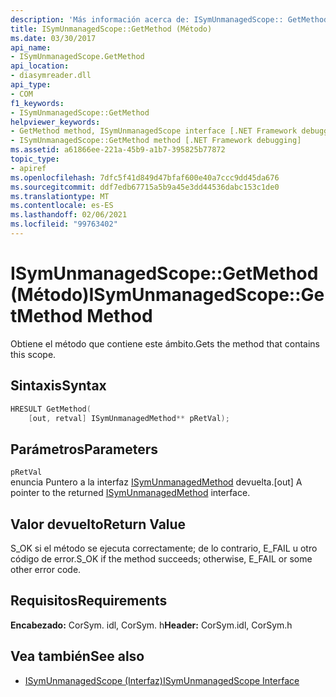 ```yaml
---
description: 'Más información acerca de: ISymUnmanagedScope:: GetMethod (método)'
title: ISymUnmanagedScope::GetMethod (Método)
ms.date: 03/30/2017
api_name:
- ISymUnmanagedScope.GetMethod
api_location:
- diasymreader.dll
api_type:
- COM
f1_keywords:
- ISymUnmanagedScope::GetMethod
helpviewer_keywords:
- GetMethod method, ISymUnmanagedScope interface [.NET Framework debugging]
- ISymUnmanagedScope::GetMethod method [.NET Framework debugging]
ms.assetid: a61866ee-221a-45b9-a1b7-395825b77872
topic_type:
- apiref
ms.openlocfilehash: 7dfc5f41d849d47bfaf600e40a7ccc9dd45da676
ms.sourcegitcommit: ddf7edb67715a5b9a45e3dd44536dabc153c1de0
ms.translationtype: MT
ms.contentlocale: es-ES
ms.lasthandoff: 02/06/2021
ms.locfileid: "99763402"
---
```

# <a name="isymunmanagedscopegetmethod-method"></a><span data-ttu-id="4d337-103">ISymUnmanagedScope::GetMethod (Método)</span><span class="sxs-lookup"><span data-stu-id="4d337-103">ISymUnmanagedScope::GetMethod Method</span></span>

<span data-ttu-id="4d337-104">Obtiene el método que contiene este ámbito.</span><span class="sxs-lookup"><span data-stu-id="4d337-104">Gets the method that contains this scope.</span></span>  
  
## <a name="syntax"></a><span data-ttu-id="4d337-105">Sintaxis</span><span class="sxs-lookup"><span data-stu-id="4d337-105">Syntax</span></span>  
  
```cpp  
HRESULT GetMethod(  
    [out, retval] ISymUnmanagedMethod** pRetVal);  
```  
  
## <a name="parameters"></a><span data-ttu-id="4d337-106">Parámetros</span><span class="sxs-lookup"><span data-stu-id="4d337-106">Parameters</span></span>  

 `pRetVal`  
 <span data-ttu-id="4d337-107">enuncia Puntero a la interfaz [ISymUnmanagedMethod](isymunmanagedmethod-interface.md) devuelta.</span><span class="sxs-lookup"><span data-stu-id="4d337-107">[out] A pointer to the returned [ISymUnmanagedMethod](isymunmanagedmethod-interface.md) interface.</span></span>  
  
## <a name="return-value"></a><span data-ttu-id="4d337-108">Valor devuelto</span><span class="sxs-lookup"><span data-stu-id="4d337-108">Return Value</span></span>  

 <span data-ttu-id="4d337-109">S_OK si el método se ejecuta correctamente; de lo contrario, E_FAIL u otro código de error.</span><span class="sxs-lookup"><span data-stu-id="4d337-109">S_OK if the method succeeds; otherwise, E_FAIL or some other error code.</span></span>  
  
## <a name="requirements"></a><span data-ttu-id="4d337-110">Requisitos</span><span class="sxs-lookup"><span data-stu-id="4d337-110">Requirements</span></span>  

 <span data-ttu-id="4d337-111">**Encabezado:** CorSym. idl, CorSym. h</span><span class="sxs-lookup"><span data-stu-id="4d337-111">**Header:** CorSym.idl, CorSym.h</span></span>  
  
## <a name="see-also"></a><span data-ttu-id="4d337-112">Vea también</span><span class="sxs-lookup"><span data-stu-id="4d337-112">See also</span></span>

- [<span data-ttu-id="4d337-113">ISymUnmanagedScope (Interfaz)</span><span class="sxs-lookup"><span data-stu-id="4d337-113">ISymUnmanagedScope Interface</span></span>](isymunmanagedscope-interface.md)
